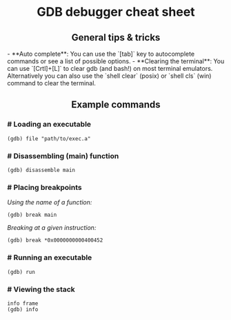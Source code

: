 <h1 align="center">GDB debugger cheat sheet</h1>

<h2 align="center"> General tips & tricks </h2>
- **Auto complete**: You can use the `[tab]` key to autocomplete commands or see a list of possible options.
- **Clearing the terminal**: You can use `[Crtl]+[L]` to clear gdb (and bash!) on most terminal emulators. Alternatively you can also use the `shell clear` (posix) or `shell cls` (win) command to clear the terminal.

<h2 align="center"> Example commands </h2>

### # Loading an executable

```
(gdb) file "path/to/exec.a"
```

### # Disassembling (main) function

```
(gdb) disassemble main
```

### # Placing breakpoints
*Using the name of a function:*
```
(gdb) break main
```
*Breaking at a given instruction:*
```
(gdb) break *0x0000000000400452
```

### # Running an executable

```
(gdb) run
```

### # Viewing the stack
```
info frame
(gdb) info
```
